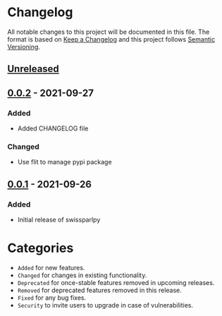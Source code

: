 # Changelog
All notable changes to this project will be documented in this file.
The format is based on [Keep a Changelog](http://keepachangelog.com/) and this project follows [Semantic Versioning](http://semver.org/).

## [Unreleased]


## [0.0.2] - 2021-09-27
### Added
- Added CHANGELOG file

### Changed
- Use flit to manage pypi package


## [0.0.1] - 2021-09-26
### Added
- Initial release of swissparlpy


# Categories
- `Added` for new features.
- `Changed` for changes in existing functionality.
- `Deprecated` for once-stable features removed in upcoming releases.
- `Removed` for deprecated features removed in this release.
- `Fixed` for any bug fixes.
- `Security` to invite users to upgrade in case of vulnerabilities.

[Unreleased]: https://github.com/metaodi/swissparlpy/compare/v0.0.2...HEAD
[0.0.2]: https://github.com/metaodi/swissparlpy/compare/v0.0.1...v0.0.2
[0.0.1]: https://github.com/metaodi/swissparlpy/releases/tag/v0.0.1
